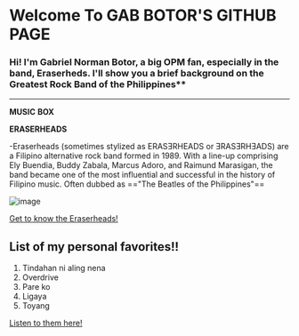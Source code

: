 # Welcome To  **GAB** **BOTOR'S** **GITHUB** **PAGE**
### Hi! I'm **Gabriel Norman Botor**, a big OPM fan, especially in the band, **Eraserheds.** I'll show you a brief background on the **Greatest** Rock Band of the Philippines**
---
**MUSIC** **BOX**

**ERASERHEADS** 

-Eraserheads (sometimes stylized as ERASƎRHEADS or ƎRASƎRHƎADS) are a Filipino alternative rock band formed in 1989. With a line-up comprising Ely Buendia, Buddy Zabala, Marcus Adoro, and Raimund Marasigan, the band became one of the most influential and successful in the history of Filipino music. Often dubbed as =="The Beatles of the Philippines"==

![image](https://user-images.githubusercontent.com/118244660/202374030-96e6a848-f36e-4868-8bf4-1c08fda0c2bb.png)

[Get to know the Eraserheads!](https://en.wikipedia.org/wiki/Eraserheads)

## List of  my personal favorites!!
1. Tindahan ni aling nena 
2. Overdrive 
3. Pare ko 
4. Ligaya 
5. Toyang 

[Listen to them here!](https://youtu.be/7JQfJQKxH9E)
